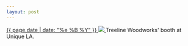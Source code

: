```yaml
---
layout: post
---
```


<p>
  <a href="/319">
    <time>{{ page.date | date: "%e %B %Y" }}</time>
    <img src="https://s3.amazonaws.com/life.aaronjgreenberg.com/319.jpg">
  </a>
  Treeline Woodworks' booth at Unique LA.
</p>
